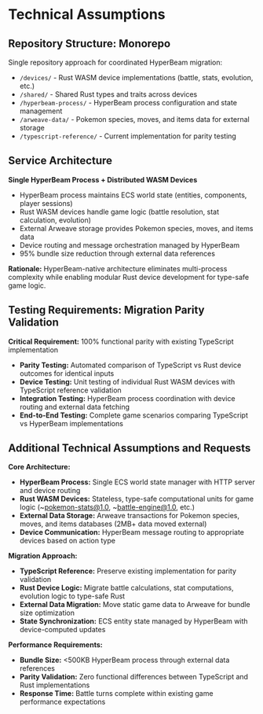 # Technical Assumptions

## Repository Structure: Monorepo
Single repository approach for coordinated HyperBeam migration:
- `/devices/` - Rust WASM device implementations (battle, stats, evolution, etc.)
- `/shared/` - Shared Rust types and traits across devices  
- `/hyperbeam-process/` - HyperBeam process configuration and state management
- `/arweave-data/` - Pokemon species, moves, and items data for external storage
- `/typescript-reference/` - Current implementation for parity testing

## Service Architecture
**Single HyperBeam Process + Distributed WASM Devices**
- HyperBeam process maintains ECS world state (entities, components, player sessions)
- Rust WASM devices handle game logic (battle resolution, stat calculation, evolution)  
- External Arweave storage provides Pokemon species, moves, and items data
- Device routing and message orchestration managed by HyperBeam
- 95% bundle size reduction through external data references

**Rationale:** HyperBeam-native architecture eliminates multi-process complexity while enabling modular Rust device development for type-safe game logic.

## Testing Requirements: Migration Parity Validation
**Critical Requirement:** 100% functional parity with existing TypeScript implementation
- **Parity Testing:** Automated comparison of TypeScript vs Rust device outcomes for identical inputs
- **Device Testing:** Unit testing of individual Rust WASM devices with TypeScript reference validation
- **Integration Testing:** HyperBeam process coordination with device routing and external data fetching
- **End-to-End Testing:** Complete game scenarios comparing TypeScript vs HyperBeam implementations

## Additional Technical Assumptions and Requests

**Core Architecture:**
- **HyperBeam Process:** Single ECS world state manager with HTTP server and device routing
- **Rust WASM Devices:** Stateless, type-safe computational units for game logic (~pokemon-stats@1.0, ~battle-engine@1.0, etc.)
- **External Data Storage:** Arweave transactions for Pokemon species, moves, and items databases (2MB+ data moved external)
- **Device Communication:** HyperBeam message routing to appropriate devices based on action type

**Migration Approach:**
- **TypeScript Reference:** Preserve existing implementation for parity validation
- **Rust Device Logic:** Migrate battle calculations, stat computations, evolution logic to type-safe Rust
- **External Data Migration:** Move static game data to Arweave for bundle size optimization
- **State Synchronization:** ECS entity state managed by HyperBeam with device-computed updates

**Performance Requirements:**
- **Bundle Size:** <500KB HyperBeam process through external data references  
- **Parity Validation:** Zero functional differences between TypeScript and Rust implementations
- **Response Time:** Battle turns complete within existing game performance expectations
